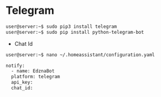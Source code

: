 # Telegram

```sh
user@server:~$ sudo pip3 install telegram
user@server:~$ sudo pip install python-telegram-bot
```

- Chat Id

```sh
user@server:~$ nano ~/.homeassistant/configuration.yaml
```

```sh
notify:
  - name: EdznaBot
  platform: telegram
  api_key: 
  chat_id: 
```

